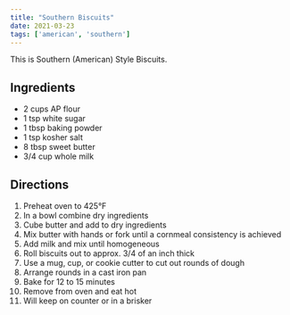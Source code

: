 ```yaml
---
title: "Southern Biscuits"
date: 2021-03-23
tags: ['american', 'southern']
---
```


This is Southern (American) Style Biscuits.

## Ingredients

- 2 cups AP flour
- 1 tsp white sugar
- 1 tbsp baking powder
- 1 tsp kosher salt
- 8 tbsp sweet butter
- 3/4 cup whole milk

## Directions

1. Preheat oven to 425°F
2. In a bowl combine dry ingredients
3. Cube butter and add to dry ingredients
4. Mix butter with hands or fork until a cornmeal consistency is achieved
5. Add milk and mix until homogeneous
6. Roll biscuits out to approx. 3/4 of an inch thick
7. Use a mug, cup, or cookie cutter to cut out rounds of dough
8. Arrange rounds in a cast iron pan
9. Bake for 12 to 15 minutes
10. Remove from oven and eat hot
11. Will keep on counter or in a brisker
